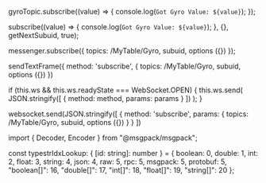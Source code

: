 gyroTopic.subscribe((value) => {
  console.log(`Got Gyro Value: ${value}`);
});

subscribe((value) => {
  console.log(`Got Gyro Value: ${value}`);
}, {}, getNextSubuid, true);

messenger.subscribe({
topics: /MyTable/Gyro, 
subuid,
options ({})
});

sendTextFrame({
  method: 'subscribe',
  {
topics: /MyTable/Gyro, 
subuid,
options ({})
})

if (this.ws && this.ws.readyState === WebSocket.OPEN) {
      this.ws.send(
        JSON.stringify([
          {
            method: method,
            params: params
          }
        ])
      );
    }

websocket.send(JSON.stringify([
  {
  method: 'subscribe',
  params: {
topics: /MyTable/Gyro, 
subuid,
options ({})
}
}
])

import { Decoder, Encoder } from "@msgpack/msgpack";

const typestrIdxLookup: { [id: string]: number } = {
  boolean: 0,
  double: 1,
  int: 2,
  float: 3,
  string: 4,
  json: 4,
  raw: 5,
  rpc: 5,
  msgpack: 5,
  protobuf: 5,
  "boolean[]": 16,
  "double[]": 17,
  "int[]": 18,
  "float[]": 19,
  "string[]": 20
};
